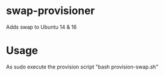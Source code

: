 # swap-provisioner
Adds swap to Ubuntu 14 &amp; 16 


# Usage
As sudo execute the provision script "bash provision-swap.sh"
